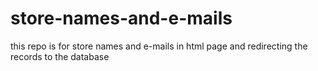 # store-names-and-e-mails
this repo is for store names and e-mails in html page and redirecting the records to the database 
